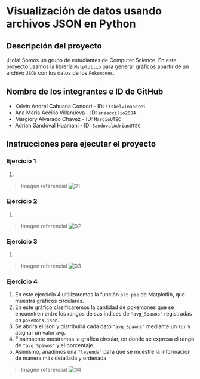 # Visualización de datos usando archivos JSON en Python

## Descripción del proyecto

¡Hola! Somos un grupo de estudiantes de Computer Science. En este proyecto usamos la librería `Matplotlib` para generar gráficos apartir de un archivo `JSON` con los datos de los `Pokemones`. 

## Nombre de los integrantes e ID de GitHub

* Kelvin Andreí Cahuana Condori - ID: `itskelvinandrei`
* Ana Maria Accilio Villanueva - ID: `anaaccilio2004`
* Margiory Alvarado Chavez - ID:  `MargioUTEC`
* Adrian Sandoval Huamani -  ID: `SandovalAdrianUTEC`

## Instrucciones para ejecutar el proyecto

### Ejercicio 1

1.

> Imagen referencial
![01](https://user-images.githubusercontent.com/91230053/146286826-55c6a54f-2e8e-4dba-8a0b-5a93044e6ba9.png)

### Ejercicio 2

1.

> Imagen referencial
![02](https://user-images.githubusercontent.com/91230053/146286849-28fb3eba-5d10-4c9f-b1b3-6a3a922ebde5.png)


### Ejercicio 3

1.

> Imagen referencial
![03](https://user-images.githubusercontent.com/91230053/146286916-3aa9e6ea-2f3e-477c-b785-25478858eea4.png)

### Ejercicio 4

1. En este ejercicio 4 ultilizaremos la función `plt.pie` de Matplotlib, que muestra gráficos circulares. 
2. En este gráfico clasificaremos la cantidad de pokemones que se encuentren entre los rangos de sus indices de `"avg_Spawns"` registradas en `pokemons.json`. 
3. Se abrirá el json y distribuirá cada dato `"avg_Spawns"` mediante un `for` y asignar un valor `avg`.
5. Finalmaente mostramos la gráfica circular, en donde se expresa el rango de `"avg_Spawns"` y el porcentaje.
6. Asimismo, añadimos una `"leyenda"` para que se muestre la información de manera más detallada y ordenada.

> Imagen referencial
![04](https://user-images.githubusercontent.com/91230053/146286946-2dbfc5fa-cd47-4f68-acd8-729ef79f3aed.png)


